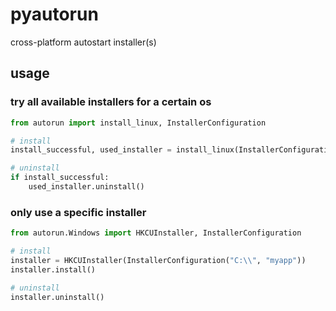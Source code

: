 # pyautorun
cross-platform autostart installer(s)
## usage
### try all available installers for a certain os

```python
from autorun import install_linux, InstallerConfiguration

# install
install_successful, used_installer = install_linux(InstallerConfiguration("/home/user/", "myapp"))

# uninstall
if install_successful:
    used_installer.uninstall()
```
### only use a specific installer

```python
from autorun.Windows import HKCUInstaller, InstallerConfiguration

# install
installer = HKCUInstaller(InstallerConfiguration("C:\\", "myapp"))
installer.install()

# uninstall
installer.uninstall()
```
